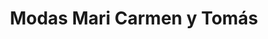 ---
title: "Modas Mari Carmen y Tomás"
url: /puente-de-genave/modas-mari-carmen-y-tomas/
shop: Kleidung
---